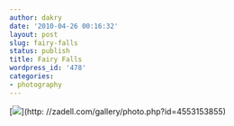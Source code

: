 ```yaml
---
author: dakry
date: '2010-04-26 00:16:32'
layout: post
slug: fairy-falls
status: publish
title: Fairy Falls
wordpress_id: '478'
categories:
- photography
---
```


[![](http://farm4.static.flickr.com/3327/4553153855_b25592018b_z_d.jpg)](http:
//zadell.com/gallery/photo.php?id=4553153855)

